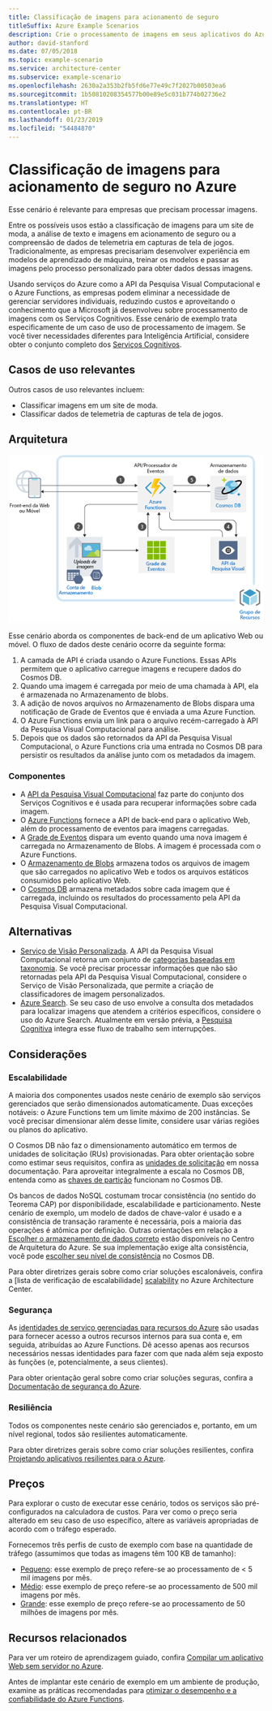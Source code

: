 ```yaml
---
title: Classificação de imagens para acionamento de seguro
titleSuffix: Azure Example Scenarios
description: Crie o processamento de imagens em seus aplicativos do Azure.
author: david-stanford
ms.date: 07/05/2018
ms.topic: example-scenario
ms.service: architecture-center
ms.subservice: example-scenario
ms.openlocfilehash: 2630a2a353b2fb5fd6e77e49c7f2027b00503ea6
ms.sourcegitcommit: 1b50810208354577b00e89e5c031b774b02736e2
ms.translationtype: HT
ms.contentlocale: pt-BR
ms.lasthandoff: 01/23/2019
ms.locfileid: "54484870"
---
```

# <a name="image-classification-for-insurance-claims-on-azure"></a>Classificação de imagens para acionamento de seguro no Azure

Esse cenário é relevante para empresas que precisam processar imagens.

Entre os possíveis usos estão a classificação de imagens para um site de moda, a análise de texto e imagens em acionamento de seguro ou a compreensão de dados de telemetria em capturas de tela de jogos. Tradicionalmente, as empresas precisariam desenvolver experiência em modelos de aprendizado de máquina, treinar os modelos e passar as imagens pelo processo personalizado para obter dados dessas imagens.

Usando serviços do Azure como a API da Pesquisa Visual Computacional e o Azure Functions, as empresas podem eliminar a necessidade de gerenciar servidores individuais, reduzindo custos e aproveitando o conhecimento que a Microsoft já desenvolveu sobre processamento de imagens com os Serviços Cognitivos. Esse cenário de exemplo trata especificamente de um caso de uso de processamento de imagem. Se você tiver necessidades diferentes para Inteligência Artificial, considere obter o conjunto completo dos [Serviços Cognitivos](/azure/#pivot=products&panel=ai).

## <a name="relevant-use-cases"></a>Casos de uso relevantes

Outros casos de uso relevantes incluem:

- Classificar imagens em um site de moda.
- Classificar dados de telemetria de capturas de tela de jogos.

## <a name="architecture"></a>Arquitetura

![Arquitetura para a classificação de imagens][architecture]

Esse cenário aborda os componentes de back-end de um aplicativo Web ou móvel. O fluxo de dados deste cenário ocorre da seguinte forma:

1. A camada de API é criada usando o Azure Functions. Essas APIs permitem que o aplicativo carregue imagens e recupere dados do Cosmos DB.
2. Quando uma imagem é carregada por meio de uma chamada à API, ela é armazenada no Armazenamento de blobs.
3. A adição de novos arquivos no Armazenamento de Blobs dispara uma notificação de Grade de Eventos que é enviada a uma Azure Function.
4. O Azure Functions envia um link para o arquivo recém-carregado à API da Pesquisa Visual Computacional para análise.
5. Depois que os dados são retornados da API da Pesquisa Visual Computacional, o Azure Functions cria uma entrada no Cosmos DB para persistir os resultados da análise junto com os metadados da imagem.

### <a name="components"></a>Componentes

- A [API da Pesquisa Visual Computacional](/azure/cognitive-services/computer-vision/home) faz parte do conjunto dos Serviços Cognitivos e é usada para recuperar informações sobre cada imagem.
- O [Azure Functions](/azure/azure-functions/functions-overview) fornece a API de back-end para o aplicativo Web, além do processamento de eventos para imagens carregadas.
- A [Grade de Eventos](/azure/event-grid/overview) dispara um evento quando uma nova imagem é carregada no Armazenamento de Blobs. A imagem é processada com o Azure Functions.
- O [Armazenamento de Blobs](/azure/storage/blobs/storage-blobs-introduction) armazena todos os arquivos de imagem que são carregados no aplicativo Web e todos os arquivos estáticos consumidos pelo aplicativo Web.
- O [Cosmos DB](/azure/cosmos-db/introduction) armazena metadados sobre cada imagem que é carregada, incluindo os resultados do processamento pela API da Pesquisa Visual Computacional.

## <a name="alternatives"></a>Alternativas

- [Serviço de Visão Personalizada](/azure/cognitive-services/custom-vision-service/home). A API da Pesquisa Visual Computacional retorna um conjunto de [categorias baseadas em taxonomia][cv-categories]. Se você precisar processar informações que não são retornadas pela API da Pesquisa Visual Computacional, considere o Serviço de Visão Personalizada, que permite a criação de classificadores de imagem personalizados.
- [Azure Search](/azure/search/search-what-is-azure-search). Se seu caso de uso envolve a consulta dos metadados para localizar imagens que atendem a critérios específicos, considere o uso do Azure Search. Atualmente em versão prévia, a [Pesquisa Cognitiva](/azure/search/cognitive-search-concept-intro) integra esse fluxo de trabalho sem interrupções.

## <a name="considerations"></a>Considerações

### <a name="scalability"></a>Escalabilidade

A maioria dos componentes usados neste cenário de exemplo são serviços gerenciados que serão dimensionados automaticamente. Duas exceções notáveis: o Azure Functions tem um limite máximo de 200 instâncias. Se você precisar dimensionar além desse limite, considere usar várias regiões ou planos do aplicativo.

O Cosmos DB não faz o dimensionamento automático em termos de unidades de solicitação (RUs) provisionadas. Para obter orientação sobre como estimar seus requisitos, confira as [unidades de solicitação](/azure/cosmos-db/request-units) em nossa documentação. Para aproveitar integralmente a escala no Cosmos DB, entenda como as [chaves de partição](/azure/cosmos-db/partition-data) funcionam no Cosmos DB.

Os bancos de dados NoSQL costumam trocar consistência (no sentido do Teorema CAP) por disponibilidade, escalabilidade e particionamento. Neste cenário de exemplo, um modelo de dados de chave-valor é usado e a consistência de transação raramente é necessária, pois a maioria das operações é atômica por definição. Outras orientações em relação a [Escolher o armazenamento de dados correto](../../guide/technology-choices/data-store-overview.md) estão disponíveis no Centro de Arquitetura do Azure. Se sua implementação exige alta consistência, você pode [escolher seu nível de consistência](/azure/cosmos-db/consistency-levels) no Cosmos DB.

Para obter diretrizes gerais sobre como criar soluções escalonáveis, confira a [lista de verificação de escalabilidade] [ scalability] no Azure Architecture Center.

### <a name="security"></a>Segurança

As [identidades de serviço gerenciadas para recursos do Azure][msi] são usadas para fornecer acesso a outros recursos internos para sua conta e, em seguida, atribuídas ao Azure Functions. Dê acesso apenas aos recursos necessários nessas identidades para fazer com que nada além seja exposto às funções (e, potencialmente, a seus clientes).

Para obter orientação geral sobre como criar soluções seguras, confira a [Documentação de segurança do Azure][security].

### <a name="resiliency"></a>Resiliência

Todos os componentes neste cenário são gerenciados e, portanto, em um nível regional, todos são resilientes automaticamente.

Para obter diretrizes gerais sobre como criar soluções resilientes, confira [Projetando aplicativos resilientes para o Azure][resiliency].

## <a name="pricing"></a>Preços

Para explorar o custo de executar esse cenário, todos os serviços são pré-configurados na calculadora de custos. Para ver como o preço seria alterado em seu caso de uso específico, altere as variáveis apropriadas de acordo com o tráfego esperado.

Fornecemos três perfis de custo de exemplo com base na quantidade de tráfego (assumimos que todas as imagens têm 100 KB de tamanho):

- [Pequeno][small-pricing]: esse exemplo de preço refere-se ao processamento de &lt; 5 mil imagens por mês.
- [Médio][medium-pricing]: esse exemplo de preço refere-se ao processamento de 500 mil imagens por mês.
- [Grande][large-pricing]: esse exemplo de preço refere-se ao processamento de 50 milhões de imagens por mês.

## <a name="related-resources"></a>Recursos relacionados

Para ver um roteiro de aprendizagem guiado, confira [Compilar um aplicativo Web sem servidor no Azure][serverless].

Antes de implantar este cenário de exemplo em um ambiente de produção, examine as práticas recomendadas para [otimizar o desempenho e a confiabilidade do Azure Functions][functions-best-practices].

<!-- links -->
[architecture]: ./media/architecture-intelligent-apps-image-processing.png
[small-pricing]: https://azure.com/e/f9b59d238b43423683db73f4a31dc380
[medium-pricing]: https://azure.com/e/7c7fc474db344b87aae93bc29ae27108
[large-pricing]: https://azure.com/e/cbadbca30f8640d6a061f8457a74ba7d
[cognitive-search]: /azure/search/cognitive-search-concept-intro
[serverless]: /azure/functions/tutorial-static-website-serverless-api-with-database
[cv-categories]: /azure/cognitive-services/computer-vision/home#the-86-category-concept
[resiliency]: /azure/architecture/resiliency/
[security]: /azure/security/
[scalability]: /azure/architecture/checklist/scalability
[functions-best-practices]: /azure/azure-functions/functions-best-practices
[msi]: /azure/app-service/app-service-managed-service-identity
